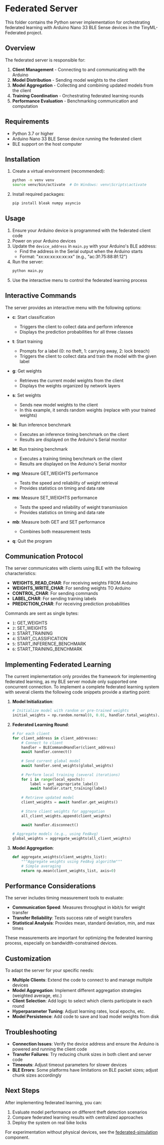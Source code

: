 # Federated Server

This folder contains the Python server implementation for orchestrating federated learning with Arduino Nano 33 BLE Sense devices in the TinyML-Federated project.

## Overview

The federated server is responsible for:

1. **Client Management** - Connecting to and communicating with the Arduino
2. **Model Distribution** - Sending model weights to the client
3. **Model Aggregation** - Collecting and combining updated models from the client
4. **Training Coordination** - Orchestrating federated learning rounds
5. **Performance Evaluation** - Benchmarking communication and computation

## Requirements

- Python 3.7 or higher
- Arduino Nano 33 BLE Sense device running the federated client
- BLE support on the host computer

## Installation

1. Create a virtual environment (recommended):
   ```bash
   python -m venv venv
   source venv/bin/activate  # On Windows: venv\Scripts\activate
   ```

2. Install required packages:
   ```bash
   pip install bleak numpy asyncio
   ```

## Usage

1. Ensure your Arduino device is programmed with the federated client code
2. Power on your Arduino devices
3. Update the `device_address` in `main.py` with your Arduino's BLE address:
   - Find the address in the Serial output when the Arduino starts
   - Format: "xx:xx:xx:xx:xx:xx" (e.g., "ac:3f:75:88:8f:12")
4. Run the server:
   ```bash
   python main.py
   ```
5. Use the interactive menu to control the federated learning process

## Interactive Commands

The server provides an interactive menu with the following options:

- **c**: Start classification
  - Triggers the client to collect data and perform inference
  - Displays the prediction probabilities for all three classes

- **t**: Start training
  - Prompts for a label (0: no theft, 1: carrying away, 2: lock breach)
  - Triggers the client to collect data and train the model with the given label

- **g**: Get weights
  - Retrieves the current model weights from the client
  - Displays the weights organized by network layers

- **s**: Set weights
  - Sends new model weights to the client
  - In this example, it sends random weights (replace with your trained weights)

- **bi**: Run inference benchmark
  - Executes an inference timing benchmark on the client
  - Results are displayed on the Arduino's Serial monitor

- **bt**: Run training benchmark
  - Executes a training timing benchmark on the client
  - Results are displayed on the Arduino's Serial monitor

- **mg**: Measure GET_WEIGHTS performance
  - Tests the speed and reliability of weight retrieval
  - Provides statistics on timing and data rate

- **ms**: Measure SET_WEIGHTS performance
  - Tests the speed and reliability of weight transmission
  - Provides statistics on timing and data rate

- **mb**: Measure both GET and SET performance
  - Combines both measurement tests

- **q**: Quit the program

## Communication Protocol

The server communicates with clients using BLE with the following characteristics:

- **WEIGHTS_READ_CHAR**: For receiving weights FROM Arduino
- **WEIGHTS_WRITE_CHAR**: For sending weights TO Arduino
- **CONTROL_CHAR**: For sending commands
- **LABEL_CHAR**: For sending training labels
- **PREDICTION_CHAR**: For receiving prediction probabilities

Commands are sent as single bytes:
- `1`: GET_WEIGHTS
- `2`: SET_WEIGHTS
- `3`: START_TRAINING
- `4`: START_CLASSIFICATION
- `5`: START_INFERENCE_BENCHMARK
- `6`: START_TRAINING_BENCHMARK

## Implementing Federated Learning

The current implementation only provides the framework for implementing federated learning, as my BLE server module only supported one concurrent connection.
To implement a complete federated learning system with several clients the following code snippets provide a starting point:

1. **Model Initialization**:
   ```python
   # Initialize model with random or pre-trained weights
   initial_weights = np.random.normal(0, 0.01, handler.total_weights).astype(np.float32)
   ```

2. **Federated Learning Round**:
   ```python
   # For each client
   for client_address in client_addresses:
       # Connect to client
       handler = BLECommandHandler(client_address)
       await handler.connect()
       
       # Send current global model
       await handler.send_weights(global_weights)
       
       # Perform local training (several iterations)
       for i in range(local_epochs):
           label = get_appropriate_label()
           await handler.start_training(label)
       
       # Retrieve updated model
       client_weights = await handler.get_weights()
       
       # Store client weights for aggregation
       all_client_weights.append(client_weights)
       
       await handler.disconnect()
   
   # Aggregate models (e.g., using FedAvg)
   global_weights = aggregate_weights(all_client_weights)
   ```

3. **Model Aggregation**:
   ```python
   def aggregate_weights(client_weights_list):
       """Aggregate weights using FedAvg algorithm"""
       # Simple averaging
       return np.mean(client_weights_list, axis=0)
   ```

## Performance Considerations

The server includes timing measurement tools to evaluate:

- **Communication Speed**: Measures throughput in kbit/s for weight transfer
- **Transfer Reliability**: Tests success rate of weight transfers
- **Statistical Analysis**: Provides mean, standard deviation, min, and max times

These measurements are important for optimizing the federated learning process, especially on bandwidth-constrained devices.

## Customization

To adapt the server for your specific needs:

- **Multiple Clients**: Extend the code to connect to and manage multiple devices
- **Model Aggregation**: Implement different aggregation strategies (weighted average, etc.)
- **Client Selection**: Add logic to select which clients participate in each round
- **Hyperparameter Tuning**: Adjust learning rates, local epochs, etc.
- **Model Persistence**: Add code to save and load model weights from disk

## Troubleshooting

- **Connection Issues**: Verify the device address and ensure the Arduino is powered and running the client code
- **Transfer Failures**: Try reducing chunk sizes in both client and server code
- **Timeouts**: Adjust timeout parameters for slower devices
- **BLE Errors**: Some platforms have limitations on BLE packet sizes; adjust chunk sizes accordingly

## Next Steps

After implementing federated learning, you can:

1. Evaluate model performance on different theft detection scenarios
2. Compare federated learning results with centralized approaches
3. Deploy the system on real bike locks

For experimentation without physical devices, see the [federated-simulation](../federated-simulation) component.